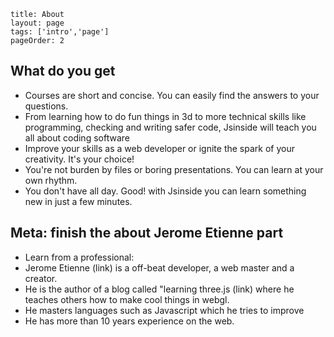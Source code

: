 ```
title: About
layout: page
tags: ['intro','page']
pageOrder: 2
```

## What do you get
* Courses are short and concise. You can easily find the answers to your questions.  
* From learning how to do fun things in 3d to more technical skills like programming, checking and writing safer code, Jsinside will teach you all about coding software
* Improve your skills as a web developer or ignite the spark of your creativity. It's your choice! 
* You're not burden by files or boring presentations. You can learn at your own rhythm. 
* You don't have all day. Good! with Jsinside you can learn something new in just a few minutes. 



## Meta: finish the about Jerome Etienne part 

* Learn from a professional: 
* Jerome Etienne (link) is a off-beat developer, a web master and a creator.
*  He is the author of a blog called "learning three.js (link) where he teaches others how to make cool things in webgl.
* He masters languages such as Javascript which he tries to improve 
* He has more than 10 years experience on the web. 